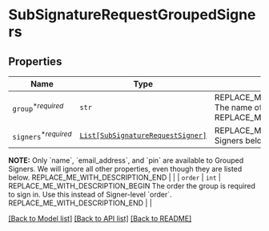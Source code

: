 # SubSignatureRequestGroupedSigners



## Properties
Name | Type | Description | Notes
------------ | ------------- | ------------- | -------------
| `group`<sup>*_required_</sup> | ```str``` | REPLACE_ME_WITH_DESCRIPTION_BEGIN The name of the group. REPLACE_ME_WITH_DESCRIPTION_END |  |
| `signers`<sup>*_required_</sup> | [```List[SubSignatureRequestSigner]```](SubSignatureRequestSigner.md) | REPLACE_ME_WITH_DESCRIPTION_BEGIN Signers belonging to this Group.

**NOTE:** Only &#x60;name&#x60;, &#x60;email_address&#x60;, and &#x60;pin&#x60; are available to Grouped Signers. We will ignore all other properties, even though they are listed below. REPLACE_ME_WITH_DESCRIPTION_END |  |
| `order` | ```int``` | REPLACE_ME_WITH_DESCRIPTION_BEGIN The order the group is required to sign in. Use this instead of Signer-level &#x60;order&#x60;. REPLACE_ME_WITH_DESCRIPTION_END |  |

[[Back to Model list]](../README.md#documentation-for-models) [[Back to API list]](../README.md#documentation-for-api-endpoints) [[Back to README]](../README.md)

